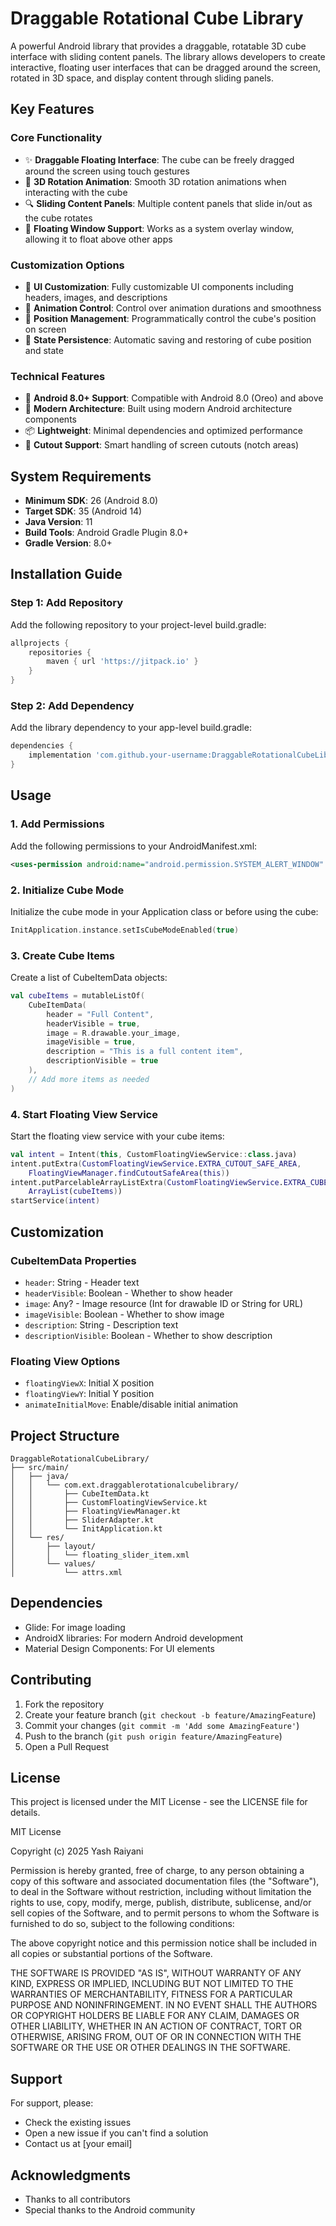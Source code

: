 # Draggable Rotational Cube Library

A powerful Android library that provides a draggable, rotatable 3D cube interface with sliding content panels. The library allows developers to create interactive, floating user interfaces that can be dragged around the screen, rotated in 3D space, and display content through sliding panels.

## Key Features

### Core Functionality
- ✨ **Draggable Floating Interface**: The cube can be freely dragged around the screen using touch gestures
- 🔄 **3D Rotation Animation**: Smooth 3D rotation animations when interacting with the cube
- 🔍 **Sliding Content Panels**: Multiple content panels that slide in/out as the cube rotates
- 📱 **Floating Window Support**: Works as a system overlay window, allowing it to float above other apps

### Customization Options
- 🎨 **UI Customization**: Fully customizable UI components including headers, images, and descriptions
- 🔄 **Animation Control**: Control over animation durations and smoothness
- 📱 **Position Management**: Programmatically control the cube's position on screen
- 🔧 **State Persistence**: Automatic saving and restoring of cube position and state

### Technical Features
- 📱 **Android 8.0+ Support**: Compatible with Android 8.0 (Oreo) and above
- 🔧 **Modern Architecture**: Built using modern Android architecture components
- 📦 **Lightweight**: Minimal dependencies and optimized performance
- 📱 **Cutout Support**: Smart handling of screen cutouts (notch areas)

## System Requirements

- **Minimum SDK**: 26 (Android 8.0)
- **Target SDK**: 35 (Android 14)
- **Java Version**: 11
- **Build Tools**: Android Gradle Plugin 8.0+
- **Gradle Version**: 8.0+

## Installation Guide

### Step 1: Add Repository
Add the following repository to your project-level build.gradle:

```gradle
allprojects {
    repositories {
        maven { url 'https://jitpack.io' }
    }
}
```

### Step 2: Add Dependency
Add the library dependency to your app-level build.gradle:

```gradle
dependencies {
    implementation 'com.github.your-username:DraggableRotationalCubeLibrary:1.0.0'
}
```

## Usage

### 1. Add Permissions
Add the following permissions to your AndroidManifest.xml:

```xml
<uses-permission android:name="android.permission.SYSTEM_ALERT_WINDOW" />
```

### 2. Initialize Cube Mode
Initialize the cube mode in your Application class or before using the cube:

```kotlin
InitApplication.instance.setIsCubeModeEnabled(true)
```

### 3. Create Cube Items
Create a list of CubeItemData objects:

```kotlin
val cubeItems = mutableListOf(
    CubeItemData(
        header = "Full Content",
        headerVisible = true,
        image = R.drawable.your_image,
        imageVisible = true,
        description = "This is a full content item",
        descriptionVisible = true
    ),
    // Add more items as needed
)
```

### 4. Start Floating View Service
Start the floating view service with your cube items:

```kotlin
val intent = Intent(this, CustomFloatingViewService::class.java)
intent.putExtra(CustomFloatingViewService.EXTRA_CUTOUT_SAFE_AREA, 
    FloatingViewManager.findCutoutSafeArea(this))
intent.putParcelableArrayListExtra(CustomFloatingViewService.EXTRA_CUBE_DATA, 
    ArrayList(cubeItems))
startService(intent)
```

## Customization

### CubeItemData Properties

- `header`: String - Header text
- `headerVisible`: Boolean - Whether to show header
- `image`: Any? - Image resource (Int for drawable ID or String for URL)
- `imageVisible`: Boolean - Whether to show image
- `description`: String - Description text
- `descriptionVisible`: Boolean - Whether to show description

### Floating View Options

- `floatingViewX`: Initial X position
- `floatingViewY`: Initial Y position
- `animateInitialMove`: Enable/disable initial animation

## Project Structure

```
DraggableRotationalCubeLibrary/
├── src/main/
│   ├── java/
│   │   └── com.ext.draggablerotationalcubelibrary/
│   │       ├── CubeItemData.kt
│   │       ├── CustomFloatingViewService.kt
│   │       ├── FloatingViewManager.kt
│   │       ├── SliderAdapter.kt
│   │       └── InitApplication.kt
│   └── res/
│       ├── layout/
│       │   └── floating_slider_item.xml
│       └── values/
│           └── attrs.xml
```

## Dependencies

- Glide: For image loading
- AndroidX libraries: For modern Android development
- Material Design Components: For UI elements

## Contributing

1. Fork the repository
2. Create your feature branch (`git checkout -b feature/AmazingFeature`)
3. Commit your changes (`git commit -m 'Add some AmazingFeature'`)
4. Push to the branch (`git push origin feature/AmazingFeature`)
5. Open a Pull Request

## License

This project is licensed under the MIT License - see the LICENSE file for details.

MIT License

Copyright (c) 2025 Yash Raiyani

Permission is hereby granted, free of charge, to any person obtaining a copy
of this software and associated documentation files (the "Software"), to deal
in the Software without restriction, including without limitation the rights
to use, copy, modify, merge, publish, distribute, sublicense, and/or sell
copies of the Software, and to permit persons to whom the Software is
furnished to do so, subject to the following conditions:

The above copyright notice and this permission notice shall be included in all
copies or substantial portions of the Software.

THE SOFTWARE IS PROVIDED "AS IS", WITHOUT WARRANTY OF ANY KIND, EXPRESS OR
IMPLIED, INCLUDING BUT NOT LIMITED TO THE WARRANTIES OF MERCHANTABILITY,
FITNESS FOR A PARTICULAR PURPOSE AND NONINFRINGEMENT. IN NO EVENT SHALL THE
AUTHORS OR COPYRIGHT HOLDERS BE LIABLE FOR ANY CLAIM, DAMAGES OR OTHER
LIABILITY, WHETHER IN AN ACTION OF CONTRACT, TORT OR OTHERWISE, ARISING FROM,
OUT OF OR IN CONNECTION WITH THE SOFTWARE OR THE USE OR OTHER DEALINGS IN THE
SOFTWARE.

## Support

For support, please:
- Check the existing issues
- Open a new issue if you can't find a solution
- Contact us at [your email]


## Acknowledgments

- Thanks to all contributors
- Special thanks to the Android community
